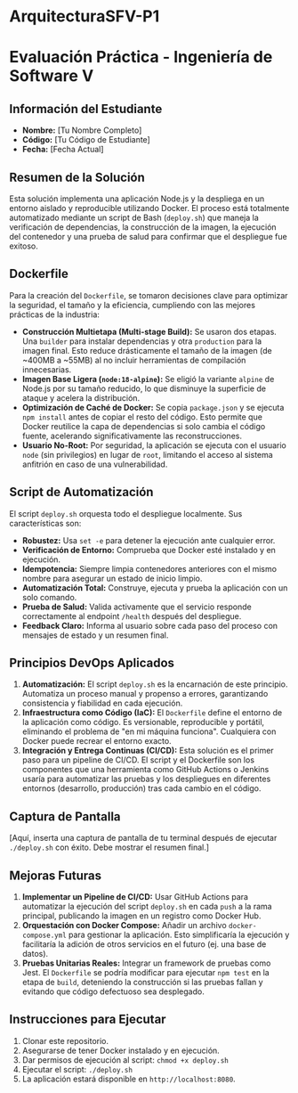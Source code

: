 # ArquitecturaSFV-P1

# Evaluación Práctica - Ingeniería de Software V

## Información del Estudiante
- **Nombre:** [Tu Nombre Completo]
- **Código:** [Tu Código de Estudiante]
- **Fecha:** [Fecha Actual]

## Resumen de la Solución
Esta solución implementa una aplicación Node.js y la despliega en un entorno aislado y reproducible utilizando Docker. El proceso está totalmente automatizado mediante un script de Bash (`deploy.sh`) que maneja la verificación de dependencias, la construcción de la imagen, la ejecución del contenedor y una prueba de salud para confirmar que el despliegue fue exitoso.

## Dockerfile
Para la creación del `Dockerfile`, se tomaron decisiones clave para optimizar la seguridad, el tamaño y la eficiencia, cumpliendo con las mejores prácticas de la industria:

- **Construcción Multietapa (Multi-stage Build):** Se usaron dos etapas. Una `builder` para instalar dependencias y otra `production` para la imagen final. Esto reduce drásticamente el tamaño de la imagen (de ~400MB a ~55MB) al no incluir herramientas de compilación innecesarias.
- **Imagen Base Ligera (`node:18-alpine`):** Se eligió la variante `alpine` de Node.js por su tamaño reducido, lo que disminuye la superficie de ataque y acelera la distribución.
- **Optimización de Caché de Docker:** Se copia `package.json` y se ejecuta `npm install` antes de copiar el resto del código. Esto permite que Docker reutilice la capa de dependencias si solo cambia el código fuente, acelerando significativamente las reconstrucciones.
- **Usuario No-Root:** Por seguridad, la aplicación se ejecuta con el usuario `node` (sin privilegios) en lugar de `root`, limitando el acceso al sistema anfitrión en caso de una vulnerabilidad.

## Script de Automatización
El script `deploy.sh` orquesta todo el despliegue localmente. Sus características son:

- **Robustez:** Usa `set -e` para detener la ejecución ante cualquier error.
- **Verificación de Entorno:** Comprueba que Docker esté instalado y en ejecución.
- **Idempotencia:** Siempre limpia contenedores anteriores con el mismo nombre para asegurar un estado de inicio limpio.
- **Automatización Total:** Construye, ejecuta y prueba la aplicación con un solo comando.
- **Prueba de Salud:** Valida activamente que el servicio responde correctamente al endpoint `/health` después del despliegue.
- **Feedback Claro:** Informa al usuario sobre cada paso del proceso con mensajes de estado y un resumen final.

## Principios DevOps Aplicados
1.  **Automatización:** El script `deploy.sh` es la encarnación de este principio. Automatiza un proceso manual y propenso a errores, garantizando consistencia y fiabilidad en cada ejecución.
2.  **Infraestructura como Código (IaC):** El `Dockerfile` define el entorno de la aplicación como código. Es versionable, reproducible y portátil, eliminando el problema de "en mi máquina funciona". Cualquiera con Docker puede recrear el entorno exacto.
3.  **Integración y Entrega Continuas (CI/CD):** Esta solución es el primer paso para un pipeline de CI/CD. El script y el Dockerfile son los componentes que una herramienta como GitHub Actions o Jenkins usaría para automatizar las pruebas y los despliegues en diferentes entornos (desarrollo, producción) tras cada cambio en el código.

## Captura de Pantalla
[Aquí, inserta una captura de pantalla de tu terminal después de ejecutar `./deploy.sh` con éxito. Debe mostrar el resumen final.]


## Mejoras Futuras
1.  **Implementar un Pipeline de CI/CD:** Usar GitHub Actions para automatizar la ejecución del script `deploy.sh` en cada `push` a la rama principal, publicando la imagen en un registro como Docker Hub.
2.  **Orquestación con Docker Compose:** Añadir un archivo `docker-compose.yml` para gestionar la aplicación. Esto simplificaría la ejecución y facilitaría la adición de otros servicios en el futuro (ej. una base de datos).
3.  **Pruebas Unitarias Reales:** Integrar un framework de pruebas como Jest. El `Dockerfile` se podría modificar para ejecutar `npm test` en la etapa de `build`, deteniendo la construcción si las pruebas fallan y evitando que código defectuoso sea desplegado.

## Instrucciones para Ejecutar
1.  Clonar este repositorio.
2.  Asegurarse de tener Docker instalado y en ejecución.
3.  Dar permisos de ejecución al script: `chmod +x deploy.sh`
4.  Ejecutar el script: `./deploy.sh`
5.  La aplicación estará disponible en `http://localhost:8080`.